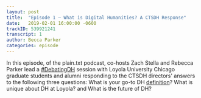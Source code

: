 ```yaml
---
layout: post
title:  "Episode 1 – What is Digital Humanities? A CTSDH Response"
date:   2019-02-01 16:00:00 -0600
trackID: 539921241
transcript: 1
author: Becca Parker
categories: episode
---
```


In this episode, of the plain.txt podcast, co-hosts Zach Stella and Rebecca
Parker lead a [#DebatingDH][hashtag] session with Loyola University Chicago graduate
students and alumni responding to the CTSDH directors' answers to the following
three questions: What is your go-to DH [definition][hashtag]? What is unique about DH at
Loyola? and What is the future of DH?

[hashtag]: https://github.com/gmoe
